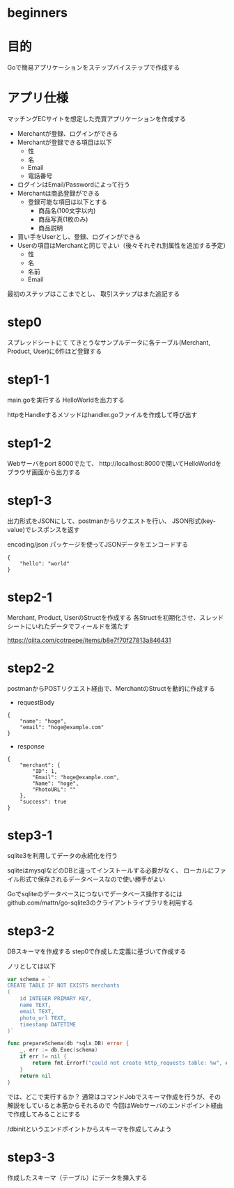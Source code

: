 # beginners

# 目的 

Goで簡易アプリケーションをステップバイステップで作成する

# アプリ仕様

マッチングECサイトを想定した売買アプリケーションを作成する

- Merchantが登録、ログインができる
- Merchantが登録できる項目は以下
    - 性
    - 名
    - Email
    - 電話番号
- ログインはEmail/Passwordによって行う
- Merchantは商品登録ができる
    - 登録可能な項目は以下とする
        - 商品名(100文字以内)
        - 商品写真(1枚のみ)
        - 商品説明
- 買い手をUserとし、登録、ログインができる
- Userの項目はMerchantと同じでよい（後々それぞれ別属性を追加する予定）
    - 性
    - 名
    - 名前
    - Email

最初のステップはここまでとし、 取引ステップはまた追記する

# step0

スプレッドシートにて
てきとうなサンプルデータに各テーブル(Merchant, Product, User)に6件ほど登録する

# step1-1

main.goを実行する
HelloWorldを出力する

httpをHandleするメソッドはhandler.goファイルを作成して呼び出す

# step1-2

Webサーバをport 8000でたて、
http://localhost:8000で開いてHelloWorldをブラウザ画面から出力する

# step1-3

出力形式をJSONにして、postmanからリクエストを行い、
JSON形式(key-value)でレスポンスを返す

encoding/json パッケージを使ってJSONデータをエンコードする

```
{
    "hello": "world"
}
```

# step2-1

Merchant, Product, UserのStructを作成する
各Structを初期化させ、スレッドシートにいれたデータでフィールドを満たす

https://qiita.com/cotrpepe/items/b8e7f70f27813a846431

# step2-2

postmanからPOSTリクエスト経由で、MerchantのStructを動的に作成する

- requestBody
```
{
    "name": "hoge",
    "email": "hoge@example.com"
}
```

- response
```
{
    "merchant": {
        "ID": 1,
        "Email": "hoge@example.com",
        "Name": "hoge",
        "PhotoURL": ""
    },
    "success": true
}
```

# step3-1

sqlite3を利用してデータの永続化を行う

sqliteはmysqlなどのDBと違ってインストールする必要がなく、
ローカルにファイル形式で保存されるデータベースなので使い勝手がよい

Goでsqliteのデータベースにつないでデータベース操作するには
github.com/mattn/go-sqlite3のクライアントライブラリを利用する

# step3-2

DBスキーマを作成する
step0で作成した定義に基づいて作成する

ノリとしては以下
```go
var schema = `
CREATE TABLE IF NOT EXISTS merchants
(
	id INTEGER PRIMARY KEY,
	name TEXT,
	email TEXT,
	photo_url TEXT,
	timestamp DATETIME
)`

func prepareSchema(db *sqlx.DB) error {
	_, err := db.Exec(schema)
	if err != nil {
		return fmt.Errorf("could not create http_requests table: %w", err)
	}
	return nil
}
```

では、どこで実行するか？
通常はコマンドJobでスキーマ作成を行うが、その解説をしていると本筋からそれるので
今回はWebサーバのエンドポイント経由で作成してみることにする

/dbinitというエンドポイントからスキーマを作成してみよう

# step3-3

作成したスキーマ（テーブル）にデータを挿入する

